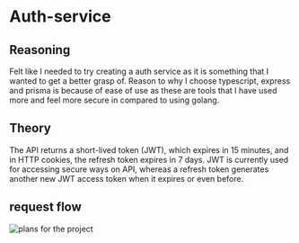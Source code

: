 # Auth-service

## Reasoning
Felt like I needed to try creating a auth service as it is something that I wanted to get a better grasp of.
Reason to why I choose typescript, express and prisma is because of ease of use as these are tools that I have used more and feel more secure in compared to using golang.

## Theory
The API returns a short-lived token (JWT), which expires in 15 minutes, and in HTTP cookies, the refresh token expires in 7 days. JWT is currently used for accessing secure ways on API, whereas a refresh token generates another new JWT access token when it expires or even before.

## request flow
![plans for the project](docs/api_plan.png)